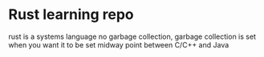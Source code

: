 # Rust learning repo

rust is a systems language
no garbage collection, garbage collection is set when you want it to be set
midway point between C/C++ and Java